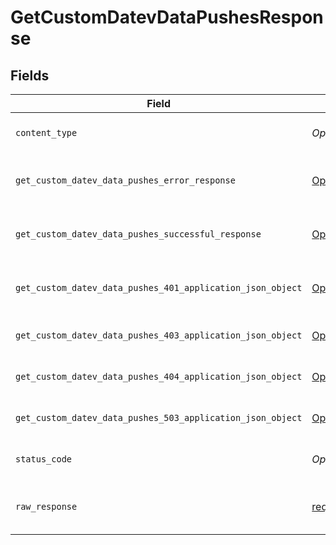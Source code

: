 # GetCustomDatevDataPushesResponse


## Fields

| Field                                                                                                                                        | Type                                                                                                                                         | Required                                                                                                                                     | Description                                                                                                                                  |
| -------------------------------------------------------------------------------------------------------------------------------------------- | -------------------------------------------------------------------------------------------------------------------------------------------- | -------------------------------------------------------------------------------------------------------------------------------------------- | -------------------------------------------------------------------------------------------------------------------------------------------- |
| `content_type`                                                                                                                               | *Optional[str]*                                                                                                                              | :heavy_check_mark:                                                                                                                           | HTTP response content type for this operation                                                                                                |
| `get_custom_datev_data_pushes_error_response`                                                                                                | [Optional[shared.GetCustomDatevDataPushesErrorResponse]](undefined/models/shared/getcustomdatevdatapusheserrorresponse.md)                   | :heavy_minus_sign:                                                                                                                           | GET /custom/datev/data-pushes Error response                                                                                                 |
| `get_custom_datev_data_pushes_successful_response`                                                                                           | [Optional[shared.GetCustomDatevDataPushesSuccessfulResponse]](undefined/models/shared/getcustomdatevdatapushessuccessfulresponse.md)         | :heavy_minus_sign:                                                                                                                           | GET /custom/datev/data-pushes Successful response                                                                                            |
| `get_custom_datev_data_pushes_401_application_json_object`                                                                                   | [Optional[operations.GetCustomDatevDataPushes401ApplicationJSON]](undefined/models/operations/getcustomdatevdatapushes401applicationjson.md) | :heavy_minus_sign:                                                                                                                           | Returned when the authentication header was invalid or missing.                                                                              |
| `get_custom_datev_data_pushes_403_application_json_object`                                                                                   | [Optional[operations.GetCustomDatevDataPushes403ApplicationJSON]](undefined/models/operations/getcustomdatevdatapushes403applicationjson.md) | :heavy_minus_sign:                                                                                                                           | Returned when the passed integration is inactive.                                                                                            |
| `get_custom_datev_data_pushes_404_application_json_object`                                                                                   | [Optional[operations.GetCustomDatevDataPushes404ApplicationJSON]](undefined/models/operations/getcustomdatevdatapushes404applicationjson.md) | :heavy_minus_sign:                                                                                                                           | Returned when a requested resource is not found.                                                                                             |
| `get_custom_datev_data_pushes_503_application_json_object`                                                                                   | [Optional[operations.GetCustomDatevDataPushes503ApplicationJSON]](undefined/models/operations/getcustomdatevdatapushes503applicationjson.md) | :heavy_minus_sign:                                                                                                                           | Returned when no sync has finished successfully yet                                                                                          |
| `status_code`                                                                                                                                | *Optional[int]*                                                                                                                              | :heavy_check_mark:                                                                                                                           | HTTP response status code for this operation                                                                                                 |
| `raw_response`                                                                                                                               | [requests.Response](https://requests.readthedocs.io/en/latest/api/#requests.Response)                                                        | :heavy_minus_sign:                                                                                                                           | Raw HTTP response; suitable for custom response parsing                                                                                      |